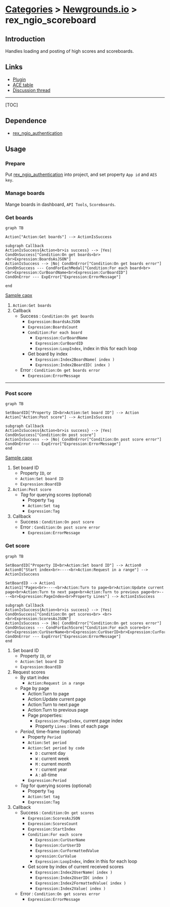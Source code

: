 # [Categories](categories.index.html) > [Newgrounds.io](ngio.index.html) > rex_ngio_scoreboard

## Introduction

Handles loading and posting of high scores and scoreboards.

## Links

- [Plugin](https://rexrainbow.github.io/C2RexDoc/repo/rex_ngio_scoreboard.7z)
- [ACE table](https://rexrainbow.github.io/C2RexDoc/c2rexpluginsACE/plugin_rex_ngio_scoreboard.html)
- [Discussion thread](https://www.scirra.com/forum/plugin-new-grounds-api-v3_t179642)


----

[TOC]

## Dependence

- [rex_ngio_authentication](rex_ngio_authentication.html)

## Usage

### Prepare

Put [rex_ngio_authentication](rex_ngio_authentication.html) into project, and set property `App id` and `AES key`.

### Manage boards

Mange boards in dashboard, `API Tools`, `Scoreboards`.

### Get boards

```mermaid
graph TB

Action["Action:Get boards"] --> ActionIsSuccess

subgraph Callback
ActionIsSuccess{Action<br>is success} --> |Yes| CondOnSuccess["Condition:On get boards<br> <br>Expression:BoardsAsJSON"]
ActionIsSuccess --> |No| CondOnError["Condition:On get boards error"]
CondOnSuccess --- CondForEachMedal["Condition:For each board<br> <br>Expression:CurBoardName<br>Expression:CurBoardID"]
CondOnError --- ExpError["Expression:ErrorMessage"]

end
```

[Sample capx](https://1drv.ms/u/s!Am5HlOzVf0kHlAwblUQYzZ6HV7h_)

1. `Action:Get boards`
2. Callback
   - Success : `Condition:On get boards`
     - `Expression:BoardsAsJSON`
     - `Expression:BoardsCount`
     - `Condition:For each board`
       - `Expression:CurBoardName`
       - `Expression:CurBoardID`
       - `Expression:LoopIndex`, index in this for each loop
     - Get board by index
       - `Expression:Index2BoardName( index )`
       - `Expression:Index2BoardID( index )`
   - Error : `Condition:On get boards error`
     - `Expression:ErrorMessage`

----

### Post score

```mermaid
graph TB

SetBoardID["Property ID<br>Action:Set board ID"] --> Action
Action["Action:Post score"] --> ActionIsSuccess

subgraph Callback
ActionIsSuccess{Action<br>is success} --> |Yes| CondOnSuccess["Condition:On post score"]
ActionIsSuccess --> |No| CondOnError["Condition:On post score error"]
CondOnError --- ExpError["Expression:ErrorMessage"]
end
```

[Sample capx](https://1drv.ms/u/s!Am5HlOzVf0kHlA9Gp1xOszDng-HH)

1. Set board ID
   - Property `ID`, or
   - `Action:Set board ID`
   - `Expression:BoardID`
2. `Action:Post score`
   - *Tag* for querying scores (optional)
     - Property `Tag`
     - `Action:Set tag`
     - `Expression:Tag`
3. Callback
   - Success : `Condition:On post score`
   - Error : `Condition:On post score error`
     - `Expression:ErrorMessage`

### Get score

```mermaid
graph TB

SetBoardID["Property ID<br>Action:Set board ID"] --> Action0
Action0["Start index<br>----<br>Action:Request in a range"] --> ActionIsSuccess

SetBoardID --> Action1
Action1["Pages<br>----<br>Action:Turn to page<br>Action:Update current page<br>Action:Turn to next page<br>Action:Turn to previous page<br>----<br>Expression:PageIndex<br>Property Lines"] --> ActionIsSuccess

subgraph Callback
ActionIsSuccess{Action<br>is success} --> |Yes| CondOnSuccess["Condition:On get scores<br> <br> <br>Expression:ScoresAsJSON"]
ActionIsSuccess --> |No| CondOnError["Condition:On get scores error"]
CondOnSuccess --- CondForEachScore["Condition:For each score<br> <br>Expression:CurUserName<br>Expression:CurUserID<br>Expression:CurFormattedValue<br>Expression:CurValue"]
CondOnError --- ExpError["Expression:ErrorMessage"]
end
```

1. Set board ID
   - Property `ID`, or
   - `Action:Set board ID`
   - `Expression:BoardID`
2. Request scores
   - By start index
     - `Action:Request in a range`
   - Page by page
     - Action:Turn to page
     - Action:Update current page
     - Action:Turn to next page
     - Action:Turn to previous page
     - Page properties:
       - `Expression:PageIndex`, current page index
       - Property `Lines` : lines of each page
   - *Period*, time-frame (optional)
     - Property `Period`
     - `Action:Set period`
     - `Action:Set period by code`
       - `D` : current day
       - `W` : current week
       - `M` : current month
       - `Y` : current year
       - `A` : all-time
     - `Expression:Period`
   - *Tag* for querying scores (optional)
     - Property `Tag`
     - `Action:Set tag`
     - `Expression:Tag`
3. Callback
   - Success : `Condition:On get scores`
     - `Expression:ScoresAsJSON`
     - `Expression:ScoresCount`
     - `Expression:StartIndex`
     - `Condition:For each score`
       - `Expression:CurUserName`
       - `Expression:CurUserID`
       - `Expression:CurFormattedValue`
       - `xpression:CurValue`
       - `Expression:LoopIndex`, index in this for each loop
     - Get score by index of current received scores
       - `Expression:Index2UserName( index )`
       - `Expression:Index2UserID( index )`
       - `Expression:Index2FormattedValue( index )`
       - `Expression:Index2Value( index )`
   - Error : `Condition:On get scores error`
     - `Expression:ErrorMessage`